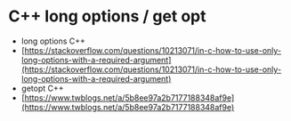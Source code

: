 # C++ long options / get opt

* long options C++
* [https://stackoverflow.com/questions/10213071/in-c-how-to-use-only-long-options-with-a-required-argument](https://stackoverflow.com/questions/10213071/in-c-how-to-use-only-long-options-with-a-required-argument)
* getopt C++
* [https://www.twblogs.net/a/5b8ee97a2b7177188348af9e](https://www.twblogs.net/a/5b8ee97a2b7177188348af9e)
